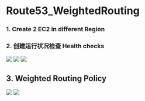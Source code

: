 # Route53_WeightedRouting

### 1. Create 2 EC2 in different Region

### 2. 创建运行状况检查 Health checks

![](https://i.loli.net/2019/07/09/5d240fde0e10297080.png)
![](https://i.loli.net/2019/07/09/5d240fe14ce3093105.png)
![](https://i.loli.net/2019/07/09/5d241093cea9c35405.png)

## 3. Weighted Routing Policy
![](https://i.loli.net/2019/07/09/5d242583328e661321.png)
![](https://i.loli.net/2019/07/09/5d2425f7d7ab724500.png)
